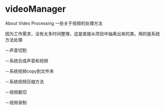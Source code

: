 # videoManager
About Video Processing 一些关于视频的处理方法

因为工作需求，没有太多时间整理，这是直接从项目中抽离出来的类，用的是系统方法处理


－声音切割

－系统合成声音和视频

－系统视频copy到文件夹

－系统视频压缩方法

－视频裁切

－视频录制

